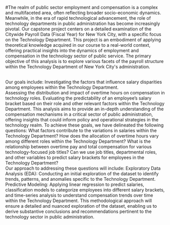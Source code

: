 #The realm of public sector employment and compensation is a complex and multifaceted area, often reflecting broader socio-economic dynamics. Meanwhile, in the era of rapid technological advancement, the role of technology departments in public administration has become increasingly pivotal. Our capstone project centers on a detailed examination of the Citywide Payroll Data (Fiscal Year) for New York City, with a specific focus on the Technology Department. This project is an embodiment of applying theoretical knowledge acquired in our course to a real-world context, offering practical insights into the dynamics of employment and compensation in the technology sector of public service.
The primary objective of this analysis is to explore various facets of the payroll structure within the Technology Department of New York City's administration. 

<br>
Our goals include:
Investigating the factors that influence salary disparities among employees within the Technology Department.
<br>
Assessing the distribution and impact of overtime hours on compensation in technology roles.
Evaluating the predictability of an employee’s salary bracket based on their role and other relevant factors within the Technology Department.
This analysis aims to provide an in-depth understanding of the compensation mechanisms in a critical sector of public administration, offering insights that could inform policy and operational strategies in the technology realm. To achieve these goals, we have delineated the following questions:
What factors contribute to the variations in salaries within the Technology Department?
How does the allocation of overtime hours vary among different roles within the Technology Department?
What is the relationship between overtime pay and total compensation for various technology-focused job titles?
Can we use job titles, departmental roles, and other variables to predict salary brackets for employees in the Technology Department?
<br>
Our approach to addressing these questions will include:
Exploratory Data Analysis (EDA): Conducting an initial exploration of the dataset to identify trends, patterns, and anomalies specific to the Technology Department.
Predictive Modeling: Applying linear regression to predict salaries, classification models to categorize employees into different salary brackets, and time-series analysis to understand compensation trends over time within the Technology Department.
This methodological approach will ensure a detailed and nuanced exploration of the dataset, enabling us to derive substantive conclusions and recommendations pertinent to the technology sector in public administration.
